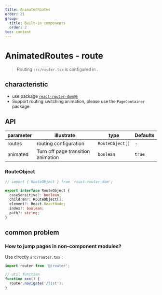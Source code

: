 ```yaml
---
title: AnimatedRoutes
order: 21
group:
  title: Built-in components
  order: 2
toc: content
---
```


# AnimatedRoutes - route

> Routing `src/router.tsx` is configured in .

## characteristic

- use package [`react-router-dom@6`](https://reactrouter.com/)
- Support routing switching animation, please use the `PageContainer` package

## API

| parameter | illustrate                         | type            | Defaults |
| --------- | ---------------------------------- | --------------- | -------- |
| routes    | routing configuration              | `RouteObject[]` | -        |
| animated  | Turn off page transition animation | `boolean`       | `true`   |

### RouteObject

```typescript
// import { RouteObject } from 'react-router-dom';

export interface RouteObject {
  caseSensitive?: boolean;
  children?: RouteObject[];
  element?: React.ReactNode;
  index?: boolean;
  path?: string;
}
```

## common problem

### How to jump pages in non-component modules?

Use directly `src/router.tsx` :

```typescript
import router from '@/router';

// util function
function xxx() {
  router.navigate('/list');
}
```
